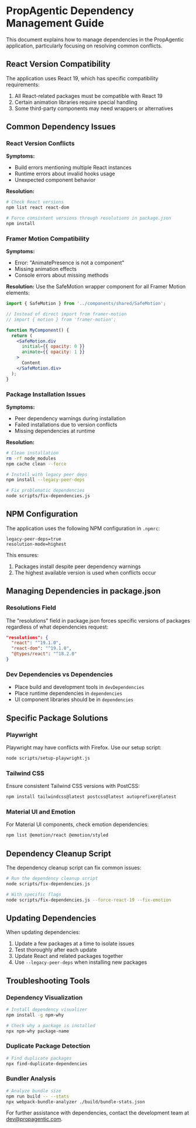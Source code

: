 # PropAgentic Dependency Management Guide

This document explains how to manage dependencies in the PropAgentic application, particularly focusing on resolving common conflicts.

## React Version Compatibility

The application uses React 19, which has specific compatibility requirements:

1. All React-related packages must be compatible with React 19
2. Certain animation libraries require special handling
3. Some third-party components may need wrappers or alternatives

## Common Dependency Issues

### React Version Conflicts

**Symptoms:**
- Build errors mentioning multiple React instances
- Runtime errors about invalid hooks usage
- Unexpected component behavior

**Resolution:**
```bash
# Check React versions
npm list react react-dom

# Force consistent versions through resolutions in package.json
npm install
```

### Framer Motion Compatibility

**Symptoms:**
- Error: "AnimatePresence is not a component"
- Missing animation effects
- Console errors about missing methods

**Resolution:**
Use the SafeMotion wrapper component for all Framer Motion elements:

```jsx
import { SafeMotion } from '../components/shared/SafeMotion';

// Instead of direct import from framer-motion
// import { motion } from 'framer-motion';

function MyComponent() {
  return (
    <SafeMotion.div
      initial={{ opacity: 0 }}
      animate={{ opacity: 1 }}
    >
      Content
    </SafeMotion.div>
  );
}
```

### Package Installation Issues

**Symptoms:**
- Peer dependency warnings during installation
- Failed installations due to version conflicts
- Missing dependencies at runtime

**Resolution:**
```bash
# Clean installation
rm -rf node_modules
npm cache clean --force

# Install with legacy peer deps
npm install --legacy-peer-deps

# Fix problematic dependencies
node scripts/fix-dependencies.js
```

## NPM Configuration

The application uses the following NPM configuration in `.npmrc`:

```
legacy-peer-deps=true
resolution-mode=highest
```

This ensures:
1. Packages install despite peer dependency warnings
2. The highest available version is used when conflicts occur

## Managing Dependencies in package.json

### Resolutions Field

The "resolutions" field in package.json forces specific versions of packages regardless of what dependencies request:

```json
"resolutions": {
  "react": "^19.1.0",
  "react-dom": "^19.1.0",
  "@types/react": "^18.2.0"
}
```

### Dev Dependencies vs Dependencies

- Place build and development tools in `devDependencies`
- Place runtime dependencies in `dependencies`
- UI component libraries should be in `dependencies`

## Specific Package Solutions

### Playwright

Playwright may have conflicts with Firefox. Use our setup script:

```bash
node scripts/setup-playwright.js
```

### Tailwind CSS

Ensure consistent Tailwind CSS versions with PostCSS:

```bash
npm install tailwindcss@latest postcss@latest autoprefixer@latest
```

### Material UI and Emotion

For Material UI components, check emotion dependencies:

```bash
npm list @emotion/react @emotion/styled
```

## Dependency Cleanup Script

The dependency cleanup script can fix common issues:

```bash
# Run the dependency cleanup script
node scripts/fix-dependencies.js

# With specific flags
node scripts/fix-dependencies.js --force-react-19 --fix-emotion
```

## Updating Dependencies

When updating dependencies:

1. Update a few packages at a time to isolate issues
2. Test thoroughly after each update
3. Update React and related packages together
4. Use `--legacy-peer-deps` when installing new packages

## Troubleshooting Tools

### Dependency Visualization

```bash
# Install dependency visualizer
npm install -g npm-why

# Check why a package is installed
npx npm-why package-name
```

### Duplicate Package Detection

```bash
# Find duplicate packages
npx find-duplicate-dependencies
```

### Bundler Analysis

```bash
# Analyze bundle size
npm run build -- --stats
npx webpack-bundle-analyzer ./build/bundle-stats.json
```

For further assistance with dependencies, contact the development team at dev@propagentic.com. 